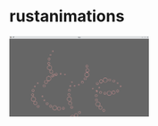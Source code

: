 # rustanimations

<img src="https://github.com/JoJoDataPhysics/rustanimations/blob/main/Screenshot.png" alt="fishes" width="250"/>

